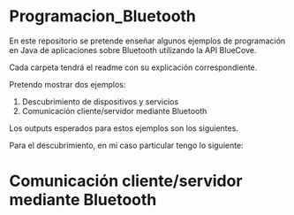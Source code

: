 # Programacion_Bluetooth
En este repositorio se pretende enseñar algunos ejemplos de programación en Java de aplicaciones sobre Bluetooth utilizando la API BlueCove.

Cada carpeta tendrá el readme con su explicación correspondiente.

Pretendo mostrar dos ejemplos:
1. Descubrimiento de dispositivos y servicios
2. Comunicación cliente/servidor mediante Bluetooth

Los outputs esperados para estos ejemplos son los siguientes.

Para el descubrimiento, en mi caso particular tengo lo siguiente:


# Comunicación cliente/servidor mediante Bluetooth

